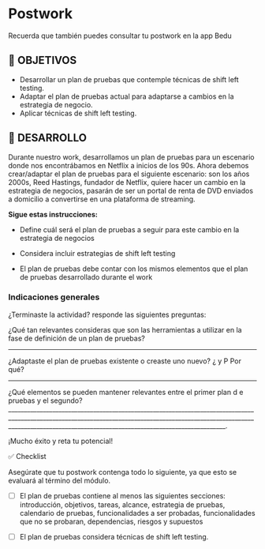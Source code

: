 # Postwork

Recuerda que también puedes consultar tu postwork en la app Bedu

## 🎯 OBJETIVOS

- Desarrollar un plan de pruebas que contemple técnicas de shift left testing.
- Adaptar el plan de pruebas actual para adaptarse a cambios en la estrategia de negocio.
- Aplicar técnicas de shift left testing. 


## 🚀 DESARROLLO

Durante nuestro work, desarrollamos un plan de pruebas para un escenario donde nos encontrábamos en Netflix a inicios de los 90s. Ahora debemos crear/adaptar el plan de pruebas para el siguiente escenario: 
son los años 2000s, Reed Hastings, fundador de Netflix, quiere hacer un cambio en la estrategia de negocios, pasarán de ser un portal de renta de DVD enviados a domicilio a convertirse en una plataforma de streaming.

**Sigue estas instrucciones:**

- Define cuál será el plan de pruebas a seguir para este cambio en la estrategia de negocios

- Considera incluir estrategias de shift left testing

- El plan de pruebas debe contar con los mismos elementos que el plan de pruebas desarrollado durante el work

### Indicaciones generales

¿Terminaste la actividad? responde las siguientes preguntas:

¿Qué tan relevantes consideras que son las herramientas a utilizar en la fase de definición de un plan de pruebas?
_________________________________________________________________________________________________________________________________________________________________________________________________________________________________
¿Adaptaste el plan de pruebas existente o creaste uno nuevo? ¿ y P Por qué?
_________________________________________________________________________________________________________________________________________________________________________________________________________________________________

¿Qué elementos se pueden mantener relevantes entre el primer plan d e pruebas y el segundo?
_________________________________________________________________________________________________________________________________________________________________________________________________________________________________.

¡Mucho éxito y reta tu potencial!


✅ Checklist 

Asegúrate que tu postwork contenga todo lo siguiente, ya que esto se evaluará al término del módulo.

- [ ] El plan de pruebas contiene al menos las siguientes secciones: introducción, objetivos, tareas, alcance, estrategia de pruebas, calendario de pruebas, funcionalidades a ser probadas, funcionalidades que no se probaran, dependencias, riesgos y supuestos




- [ ] El plan de pruebas considera técnicas de shift left testing.









